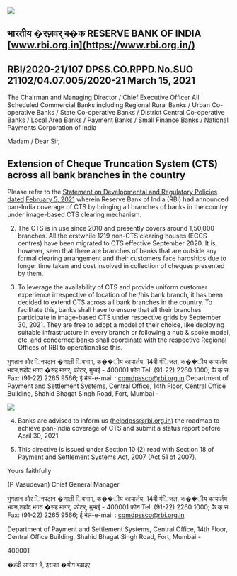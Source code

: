 ![](_page_0_Picture_0.jpeg)

## भारतीय �रज़वर् ब�क **RESERVE BANK OF INDIA** [www.rbi.org.in](https://www.rbi.org.in/)

## RBI/2020-21/107 DPSS.CO.RPPD.No.SUO 21102/04.07.005/2020-21 March 15, 2021

The Chairman and Managing Director / Chief Executive Officer All Scheduled Commercial Banks including Regional Rural Banks / Urban Co-operative Banks / State Co-operative Banks / District Central Co-operative Banks / Local Area Banks / Payment Banks / Small Finance Banks / National Payments Corporation of India

Madam / Dear Sir,

## **Extension of Cheque Truncation System (CTS) across all bank branches in the country**

Please refer to the [Statement on Developmental and Regulatory Policies dated](https://www.rbi.org.in/Scripts/BS_PressReleaseDisplay.aspx?prid=51078)  [February 5, 2021](https://www.rbi.org.in/Scripts/BS_PressReleaseDisplay.aspx?prid=51078) wherein Reserve Bank of India (RBI) had announced pan-India coverage of CTS by bringing all branches of banks in the country under image-based CTS clearing mechanism.

2. The CTS is in use since 2010 and presently covers around 1,50,000 branches. All the erstwhile 1219 non-CTS clearing houses (ECCS centres) have been migrated to CTS effective September 2020. It is, however, seen that there are branches of banks that are outside any formal clearing arrangement and their customers face hardships due to longer time taken and cost involved in collection of cheques presented by them.

3. To leverage the availability of CTS and provide uniform customer experience irrespective of location of her/his bank branch, it has been decided to extend CTS across all bank branches in the country. To facilitate this, banks shall have to ensure that all their branches participate in image-based CTS under respective grids by September 30, 2021. They are free to adopt a model of their choice, like deploying suitable infrastructure in every branch or following a hub & spoke model, etc. and concerned banks shall coordinate with the respective Regional Offices of RBI to operationalise this.

 भुगतान और िनपटान �णाली िवभाग, क��ीय कायार्लय, 14वी मंिजल, क��ीय कायार्लय भवन,शहीद भगत �संह मागर्, फोटर्, मुम्बई - 400001 फोन Tel: (91-22) 2260 1000; फै क् स Fax: (91-22) 2265 9566; ई मेल-e-mail : [cgmdpssco@rbi.org.in](mailto:cgmdpssco@rbi.org.in) Department of Payment and Settlement Systems, Central Office, 14th Floor, Central Office Building, Shahid Bhagat Singh Road, Fort, Mumbai -

![](_page_0_Picture_11.jpeg)

4. Banks are advised to inform us [\(helpdpss@rbi.org.in\)](mailto:helpdpss@rbi.org.in) the roadmap to achieve pan-India coverage of CTS and submit a status report before April 30, 2021.

5. This directive is issued under Section 10 (2) read with Section 18 of Payment and Settlement Systems Act, 2007 (Act 51 of 2007).

Yours faithfully

(P Vasudevan) Chief General Manager

 भुगतान और िनपटान �णाली िवभाग, क��ीय कायार्लय, 14वी मंिजल, क��ीय कायार्लय भवन,शहीद भगत �संह मागर्, फोटर्, मुम्बई - 400001 फोन Tel: (91-22) 2260 1000; फै क् स Fax: (91-22) 2265 9566; ई मेल-e-mail : [cgmdpssco@rbi.org.in](mailto:cgmdpssco@rbi.org.in)

Department of Payment and Settlement Systems, Central Office, 14th Floor, Central Office Building, Shahid Bhagat Singh Road, Fort, Mumbai -

400001

�हंदी आसान है, इसका �योग बढ़ाइए